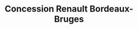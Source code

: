 ---
title: "Concession Renault Bordeaux-Bruges"
url: /bruges/concession-renault-bordeaux-bruges/
shop: voiture
---
